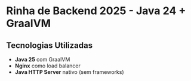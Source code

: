 # Rinha de Backend 2025 - Java 24 + GraalVM

## Tecnologias Utilizadas

- **Java 25** com GraalVM
- **Nginx** como load balancer
- **Java HTTP Server** nativo (sem frameworks)
